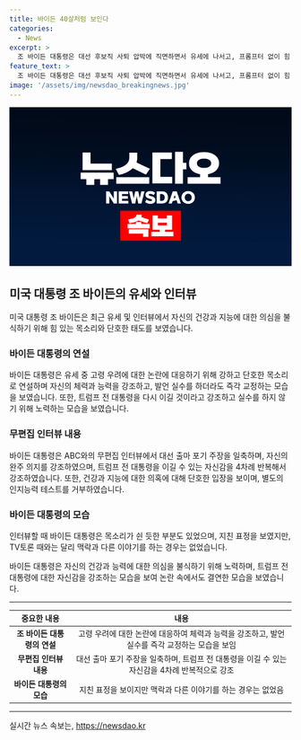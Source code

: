 ```yaml
---
title: 바이든 40살처럼 보인다
categories:
  - News
excerpt: >
  조 바이든 대통령은 대선 후보직 사퇴 압박에 직면하면서 유세에 나서고, 프롬프터 없이 힘 있는 목소리로 연설해 고령 우려 불식을 시도했다. 연설 도중 발언을 실수할 때마다 즉각 교정하며, 트럼프 전 대통령을 이길 것이라고 강조하며 목소리가 쉰 듯한 부분도 있었지만, 발언 중에 맥락과 다른 이야기를 하는 경우는 없었다. 22분간의 무편집 인터뷰에서도 대선 출마 포기 주장을 일축하고, 트럼프를 이길 수 있다고 답변했다.
feature_text: >
  조 바이든 대통령은 대선 후보직 사퇴 압박에 직면하면서 유세에 나서고, 프롬프터 없이 힘 있는 목소리로 연설해 고령 우려 불식을 시도했다. 연설 도중 발언을 실수할 때마다 즉각 교정하며, 트럼프 전 대통령을 이길 것이라고 강조하며 목소리가 쉰 듯한 부분도 있었지만, 발언 중에 맥락과 다른 이야기를 하는 경우는 없었다. 22분간의 무편집 인터뷰에서도 대선 출마 포기 주장을 일축하고, 트럼프를 이길 수 있다고 답변했다.
image: '/assets/img/newsdao_breakingnews.jpg'
---
```


<p><img src="/assets/img/newsdao_breakingnews.jpg" alt="bookingtag 속보" /></p>

<h2 data-ke-size="size26">미국 대통령 조 바이든의 유세와 인터뷰</h2>

<p data-ke-size="size16">미국 대통령 조 바이든은 최근 유세 및 인터뷰에서 자신의 건강과 지능에 대한 의심을 불식하기 위해 힘 있는 목소리와 단호한 태도를 보였습니다.</p>

<h3><b>바이든 대통령의 연설</b></h3>

<p data-ke-size="size16">바이든 대통령은 유세 중 고령 우려에 대한 논란에 대응하기 위해 강하고 단호한 목소리로 연설하며 자신의 체력과 능력을 강조하고, 발언 실수를 하더라도 즉각 교정하는 모습을 보였습니다. 또한, 트럼프 전 대통령을 다시 이길 것이라고 강조하고 실수를 하지 않기 위해 노력하는 모습을 보였습니다.</p>

<h3><b>무편집 인터뷰 내용</b></h3>

<p data-ke-size="size16">바이든 대통령은 ABC와의 무편집 인터뷰에서 대선 출마 포기 주장을 일축하며, 자신의 완주 의지를 강조하였으며, 트럼프 전 대통령을 이길 수 있는 자신감을 4차례 반복해서 강조하였습니다. 또한, 건강과 지능에 대한 의혹에 대해 단호한 입장을 보이며, 별도의 인지능력 테스트를 거부하였습니다.</p>

<h3><b>바이든 대통령의 모습</b></h3>

<p data-ke-size="size16">인터뷰할 때 바이든 대통령은 목소리가 쉰 듯한 부분도 있었으며, 지친 표정을 보였지만, TV토론 때와는 달리 맥락과 다른 이야기를 하는 경우는 없었습니다.</p>

<p data-ke-size="size16">바이든 대통령은 자신의 건강과 능력에 대한 의심을 불식하기 위해 노력하며, 트럼프 전 대통령에 대한 자신감을 강조하는 모습을 보여 논란 속에서도 결연한 모습을 보였습니다.</p>

<hr>

<table>
  <thead>
    <tr>
      <th style="text-align: center;">중요한 내용</th>
      <th style="text-align: center;">내용</th>
    </tr>
  </thead>
  <tbody>
    <tr>
      <td style="text-align: center; height: 17px;"><b>조 바이든 대통령의 연설</b></td>
      <td style="text-align: center;">고령 우려에 대한 논란에 대응하여 체력과 능력을 강조하고, 발언 실수를 즉각 교정하는 모습을 보임</td>
    </tr>
    <tr>
      <td style="text-align: center; height: 17px;"><b>무편집 인터뷰 내용</b></td>
      <td style="text-align: center;">대선 출마 포기 주장을 일축하며, 트럼프 전 대통령을 이길 수 있는 자신감을 4차례 반복적으로 강조</td>
    </tr>
    <tr>
      <td style="text-align: center; height: 17px;"><b>바이든 대통령의 모습</b></td>
      <td style="text-align: center;">지친 표정을 보이지만 맥락과 다른 이야기를 하는 경우는 없었음</td>
    </tr>
  </tbody>
</table>

<hr>
실시간 뉴스 속보는, <a href="https://newsdao.kr" rel="dofollow">https://newsdao.kr</a>


